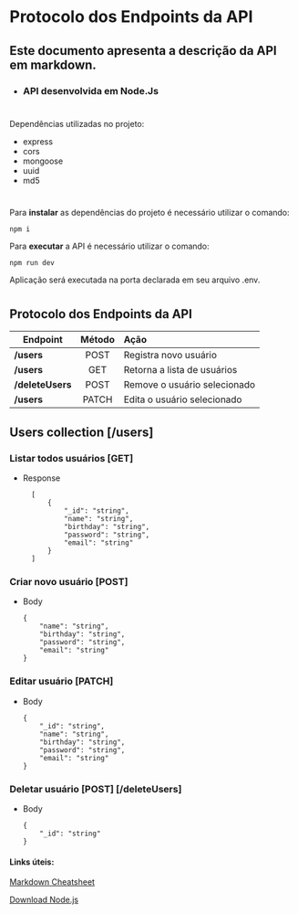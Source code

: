 # Protocolo dos Endpoints da API

## Este documento apresenta a descrição da API em markdown.

- ### API desenvolvida em Node.Js

#
Dependências utilizadas no projeto:
- express
- cors
- mongoose
- uuid
- md5
#
Para **instalar** as dependências do projeto é necessário utilizar o comando:
``` 
npm i
``` 
Para **executar** a API é necessário utilizar o comando:
``` 
npm run dev 
```

Aplicação será executada na porta declarada em seu arquivo .env.
# 
## Protocolo dos Endpoints da API 

| Endpoint | Método | Ação |
| ------ |:-------:| :-----|
| **/users**      | POST | Registra novo usuário | 
| **/users**      | GET  | Retorna a lista de usuários |
| **/deleteUsers**| POST | Remove o usuário selecionado |
| **/users**      | PATCH| Edita o usuário selecionado |

## Users collection [/users]

### Listar todos usuários [GET]

- Response 

        [
            {
                "_id": "string",
                "name": "string",
                "birthday": "string",
                "password": "string",
                "email": "string"
            }
        ]

### Criar novo usuário [POST]

  - Body

        {
            "name": "string",
            "birthday": "string",
            "password": "string",
            "email": "string"
        }

### Editar usuário [PATCH]

  - Body

        {
            "_id": "string",
            "name": "string",
            "birthday": "string",
            "password": "string",
            "email": "string"
        }

### Deletar usuário [POST] [/deleteUsers]

  - Body

        {
            "_id": "string"
        }


#### Links úteis:
[Markdown Cheatsheet](https://github.com/adam-p/markdown-here/wiki/Markdown-Cheatsheet)

[Download Node.js ](https://nodejs.org/en/download/)